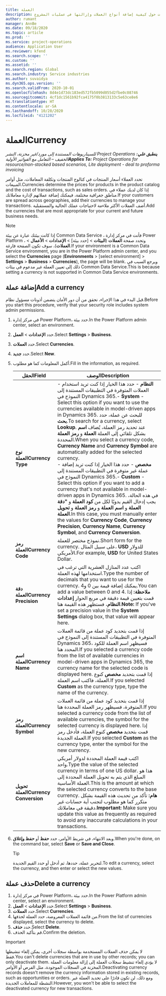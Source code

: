 ```yaml
---
title: ‏‏العملة
description: يقدم هذا الموضوع معلومات حول كيفية إضافة أنواع العملات وإزالتها في عمليات المشروع.
author: rumant
manager: AnnBe
ms.date: 09/18/2020
ms.topic: article
ms.prod: ''
ms.service: project-operations
audience: Application User
ms.reviewer: kfend
ms.search.scope: ''
ms.custom: ''
ms.assetid: ''
ms.search.region: Global
ms.search.industry: Service industries
ms.author: suvaidya
ms.dyn365.ops.version: ''
ms.search.validFrom: 2020-10-01
ms.openlocfilehash: 8d4e1d73dc183ed572fb5099d055d2fbe0c08746
ms.sourcegitcommit: 4cf1dc1561b92fca4175f0b3813133c5e63ce8e6
ms.translationtype: HT
ms.contentlocale: ar-SA
ms.lasthandoff: 10/28/2020
ms.locfileid: "4121202"
---
```

# <a name="currency"></a><span data-ttu-id="8daa0-103">‏‏العملة</span><span class="sxs-lookup"><span data-stu-id="8daa0-103">Currency</span></span>

<span data-ttu-id="8daa0-104">_**ينطبق علي:** ‏‫Project Operations للسيناريوهات المستندة إلى مورد/غير مخزنة‬، ‏‫النشر الخفيف – التعامل مع الفواتير الأولية‬_</span><span class="sxs-lookup"><span data-stu-id="8daa0-104">_**Applies To:** Project Operations for resource/non-stocked based scenarios, Lite deployment - deal to proforma invoicing_</span></span>

<span data-ttu-id="8daa0-105">تحدد العملاء أسعار المنتجات في كتالوج المنتجات وتكلفة المعاملات، مثل أوامر المبيعات.</span><span class="sxs-lookup"><span data-stu-id="8daa0-105">Currencies determine the prices for products in the product catalog and the cost of transactions, such as sales orders.</span></span> <span data-ttu-id="8daa0-106">إذا كان لديك عملاء في مناطق جغرافية مختلفة، فيمكنك إضافة عملاتهم لإدارة معاملاتك.</span><span class="sxs-lookup"><span data-stu-id="8daa0-106">If your customers are spread across geographies, add their currencies to manage your transactions.</span></span> <span data-ttu-id="8daa0-107">أضف العملات الأكثر ملاءمة لاحتياجات عملك الحالية والمستقبلية.</span><span class="sxs-lookup"><span data-stu-id="8daa0-107">Add the currencies that are most appropriate for your current and future business needs.</span></span>  

> [!NOTE]
> <span data-ttu-id="8daa0-108">إذا كانت بيئتك عبارة عن بيئة Common Data Service ، فأنت في مركز إدارة Power Platform ، وتحدد صفحة **العملات** (**البيئات** > [حدد بيئة] > **الإعدادات** > **الأعمال** > **العملات**)، سوف تكون الصفحة فارغة.</span><span class="sxs-lookup"><span data-stu-id="8daa0-108">If your environment is a Common Data Service environment, you are in the Power Platform admin center, and you select the **Currencies** page (**Environments** > [select environment] > **Settings** > **Business** > **Currencies**), the page will be blank.</span></span> <span data-ttu-id="8daa0-109">ويرجع السبب في ذلك إلى تعيين العملة غير مدعوم في بيئات Common Data Service.</span><span class="sxs-lookup"><span data-stu-id="8daa0-109">This is because setting a currency is not supported in Common Data Service environments.</span></span>

## <a name="add-a-currency"></a><span data-ttu-id="8daa0-110">إضافة عملة</span><span class="sxs-lookup"><span data-stu-id="8daa0-110">Add a currency</span></span>  
<span data-ttu-id="8daa0-111">قبل البدء في هذا الإجراء، تحقق من أن دور الأمان يتضمن أذونات مسؤول نظام.</span><span class="sxs-lookup"><span data-stu-id="8daa0-111">Before you start this procedure, verify that your security role includes system admin permissions.</span></span> 

1. <span data-ttu-id="8daa0-112">في مركز إدارة Power Platform، حدد بيئة.</span><span class="sxs-lookup"><span data-stu-id="8daa0-112">In the Power Platform admin center, select an environment.</span></span> 
2. <span data-ttu-id="8daa0-113">حدد **الإعدادات** > **العمل**.</span><span class="sxs-lookup"><span data-stu-id="8daa0-113">Select **Settings** > **Business**.</span></span>
3. <span data-ttu-id="8daa0-114">حدد **العملات**.</span><span class="sxs-lookup"><span data-stu-id="8daa0-114">Select **Currencies**.</span></span>  
4. <span data-ttu-id="8daa0-115">حدد **جديد**.</span><span class="sxs-lookup"><span data-stu-id="8daa0-115">Select **New**.</span></span>  
5. <span data-ttu-id="8daa0-116">أكمل المعلومات كما هو مطلوب.</span><span class="sxs-lookup"><span data-stu-id="8daa0-116">Fill in the information, as required.</span></span>  


   |          <span data-ttu-id="8daa0-117">الحقل</span><span class="sxs-lookup"><span data-stu-id="8daa0-117">Field</span></span>          |                                                                                                                                                                                                                                                                                                                                                                            <span data-ttu-id="8daa0-118">الوصف</span><span class="sxs-lookup"><span data-stu-id="8daa0-118">Description</span></span>                                                                                                                                                                                                                                                                                                                                                                            |
   |-------------------------|-------------------------------------------------------------------------------------------------------------------------------------------------------------------------------------------------------------------------------------------------------------------------------------------------------------------------------------------------------------------------------------------------------------------------------------------------------------------------------------------------------------------------------------------------------------------------------------------------------------------------------------------------------------------------------------------------------------------------------------------------------------------|
   |    <span data-ttu-id="8daa0-119">**نوع العملة**</span><span class="sxs-lookup"><span data-stu-id="8daa0-119">**Currency Type**</span></span>    | <span data-ttu-id="8daa0-120">- **النظام** - حدد هذا الخيار إذا كنت تريد استخدام العملات المتوفرة في التطبيقات المستندة إلى النموذج في Dynamics 365.</span><span class="sxs-lookup"><span data-stu-id="8daa0-120">- **System** - Select this option if you want to use the currencies available in model-driven apps in Dynamics 365.</span></span> <span data-ttu-id="8daa0-121">للبحث عن عملة، حدد **بحث**.</span><span class="sxs-lookup"><span data-stu-id="8daa0-121">To search for a currency,  select **Lookup**.</span></span> <span data-ttu-id="8daa0-122">عند تحديد رمز العملة، يُضاف **اسم العملة** و **رمز العملة‏‎** بشكل تلقائي إلى العملة المحددة.</span><span class="sxs-lookup"><span data-stu-id="8daa0-122">When you select a currency code, **Currency Name** and **Currency Symbol** are automatically added for the selected currency.</span></span><br /><span data-ttu-id="8daa0-123">- **مخصص** - حدد هذا الخيار إذا كنت تريد إضافة عملة غير متوفرة في التطبيقات المستندة إلى النموذج في Dynamics 365.</span><span class="sxs-lookup"><span data-stu-id="8daa0-123">- **Custom** - Select this option if you want to add a currency that's not available in model-driven apps in Dynamics 365.</span></span> <span data-ttu-id="8daa0-124">في هذه الحالة، يجب إدخال القيم يدويًا لكل من **كود العملة** و **"دقة العملة** و **اسم العملة** و **رمز العملة** و **تحويل العملة**.</span><span class="sxs-lookup"><span data-stu-id="8daa0-124">In this case, you must manually enter the values for **Currency Code**, **Currency Precision**, **Currency Name**, **Currency Symbol**, and **Currency Conversion**.</span></span> |
   |    <span data-ttu-id="8daa0-125">**رمز العملة**</span><span class="sxs-lookup"><span data-stu-id="8daa0-125">**Currency Code**</span></span>    |                                                                                                                                                                                                                                                                                                                                            <span data-ttu-id="8daa0-126">نموذج مختصر للعملة.</span><span class="sxs-lookup"><span data-stu-id="8daa0-126">Short form for the currency.</span></span> <span data-ttu-id="8daa0-127">على سبيل المثال، **USD** للدولار الأمريكي.</span><span class="sxs-lookup"><span data-stu-id="8daa0-127">For example, **USD** for United States Dollar.</span></span>                                                                                                                                                                                                                                                                                                                                            |
   | <span data-ttu-id="8daa0-128">**دقة العملة**</span><span class="sxs-lookup"><span data-stu-id="8daa0-128">**Currency Precision**</span></span>  |                                                                                                                                                                                  <span data-ttu-id="8daa0-129">اكتب عدد المنازل العشرية التي ترغب في استخدامها لهذه العملة.</span><span class="sxs-lookup"><span data-stu-id="8daa0-129">Type the number of decimals that you want to use for the currency.</span></span>  <span data-ttu-id="8daa0-130">يمكنك إضافة قيمة بين 0 و4.</span><span class="sxs-lookup"><span data-stu-id="8daa0-130">You can add a value between 0 and 4.</span></span> <span data-ttu-id="8daa0-131">**ملاحظة:**  إذا قمت بتعيين قيمة دقيقة في مربع الحوار **إعدادات النظام**، فستظهر هذه القيمة هنا.</span><span class="sxs-lookup"><span data-stu-id="8daa0-131">**Note:**  If you've set a precision value in the **System Settings** dialog box, that value will appear here.</span></span>                                                                                                                                                                                  |
   |    <span data-ttu-id="8daa0-132">**اسم العملة**</span><span class="sxs-lookup"><span data-stu-id="8daa0-132">**Currency Name**</span></span>    |                                                                                                                                                                                                                                         <span data-ttu-id="8daa0-133">إذا قمت بتحديد كود عملة من قائمة العملات المتوفرة في التطبيقات المستندة إلى النموذج في Dynamics 365، فسيظهر اسم العملة للكود المحدد هنا.</span><span class="sxs-lookup"><span data-stu-id="8daa0-133">If you selected a currency code from the list of available currencies in model-driven apps in Dynamics 365, the currency name for the selected code is displayed here.</span></span> <span data-ttu-id="8daa0-134">إذا قمت بتحديد **مخصص** كنوع العملة، فاكتب اسم العملة.</span><span class="sxs-lookup"><span data-stu-id="8daa0-134">If you selected **Custom** as the currency type, type the name of the currency.</span></span>                                                                                                                                                                                                                                          |
   |   <span data-ttu-id="8daa0-135">**رمز العملة**</span><span class="sxs-lookup"><span data-stu-id="8daa0-135">**Currency Symbol**</span></span>   |                                                                                                                                                                                                                                                                      <span data-ttu-id="8daa0-136">إذا قمت بتحديد كود عملة من قائمة العملات المتوفرة، فسيظهر رمز العملة المحددة هنا.</span><span class="sxs-lookup"><span data-stu-id="8daa0-136">If you selected a currency code from the list of available currencies, the symbol for the selected currency is displayed here.</span></span> <span data-ttu-id="8daa0-137">إذا قمت بتحديد **مخصص** كنوع العملة، فأدخل رمز العملة الجديدة.</span><span class="sxs-lookup"><span data-stu-id="8daa0-137">If you selected **Custom** as the currency type, enter the symbol for the new currency.</span></span>                                                                                                                                                                                                                                                                       |
   | <span data-ttu-id="8daa0-138">**تحويل العملة**</span><span class="sxs-lookup"><span data-stu-id="8daa0-138">**Currency Conversion**</span></span> |                                                                                                                                                                                                                                     <span data-ttu-id="8daa0-139">اكتب قيمة العملة المحددة لدولار أمريكي واحد.</span><span class="sxs-lookup"><span data-stu-id="8daa0-139">Type the value of the selected currency in terms of one US dollar.</span></span> <span data-ttu-id="8daa0-140">هذا هو المبلغ الذي يتم به تحويل العملة المحددة إلى العملة الأساسية.</span><span class="sxs-lookup"><span data-stu-id="8daa0-140">This is the amount at which the selected currency converts to the base currency.</span></span> <span data-ttu-id="8daa0-141">**هام:**  تأكد من تحديث هذه القيمة بشكل متكرر كما هو مطلوب لتجنب أية حسابات غير دقيقة في معاملاتك.</span><span class="sxs-lookup"><span data-stu-id="8daa0-141">**Important:**  Make sure you update this value as frequently as required to avoid any inaccurate calculations in your transactions.</span></span>                                                                                                                                                                                                                                      |


6. <span data-ttu-id="8daa0-142">وبعد الانتهاء، في شريط الأوامر، حدد **حفظ** أو **حفظ وإغلاق**.</span><span class="sxs-lookup"><span data-stu-id="8daa0-142">When you're done, on the command bar, select **Save** or **Save and Close**.</span></span>  

   > [!TIP]
   >  <span data-ttu-id="8daa0-143">لتحرير عملة، حددها، ثم أدخل أو حدد القيم الجديدة.</span><span class="sxs-lookup"><span data-stu-id="8daa0-143">To edit a currency, select the currency, and then enter or select the new values.</span></span>  

## <a name="delete-a-currency"></a><span data-ttu-id="8daa0-144">حذف عملة</span><span class="sxs-lookup"><span data-stu-id="8daa0-144">Delete a currency</span></span>  

1. <span data-ttu-id="8daa0-145">في مركز إدارة Power Platform، حدد بيئة.</span><span class="sxs-lookup"><span data-stu-id="8daa0-145">In the Power Platform admin center, select an environment.</span></span> 
2. <span data-ttu-id="8daa0-146">حدد **الإعدادات** > **العمل**.</span><span class="sxs-lookup"><span data-stu-id="8daa0-146">Select **Settings** > **Business**.</span></span>
3. <span data-ttu-id="8daa0-147">حدد **العملات**.</span><span class="sxs-lookup"><span data-stu-id="8daa0-147">Select **Currencies**.</span></span>  
4. <span data-ttu-id="8daa0-148">من قائمة العملات المعروضة، حدد العملة لحذفها.</span><span class="sxs-lookup"><span data-stu-id="8daa0-148">From the list of currencies displayed, select the currency to delete.</span></span>  
5. <span data-ttu-id="8daa0-149">حدد **حذف**.</span><span class="sxs-lookup"><span data-stu-id="8daa0-149">Select **Delete**.</span></span>  
6. <span data-ttu-id="8daa0-150">قم بتأكيد الحذف.</span><span class="sxs-lookup"><span data-stu-id="8daa0-150">Confirm the deletion.</span></span>  

> [!IMPORTANT]
>  <span data-ttu-id="8daa0-151">لا يمكن حذف العملات المستخدمة بواسطة سجلات أخرى، يمكن إلغاء تنشيطها فقط.</span><span class="sxs-lookup"><span data-stu-id="8daa0-151">You can't delete currencies that are in use by other records; you can only deactivate them.</span></span> <span data-ttu-id="8daa0-152">لا يؤدي إلغاء تنشيط سجلات العملة إلى إزالة معلومات العملة المخزنة في السجلات الموجودة، مثل الفرص أو الأوامر.</span><span class="sxs-lookup"><span data-stu-id="8daa0-152">Deactivating currency records doesn't remove the currency information stored in existing records, such as opportunities or orders.</span></span> <span data-ttu-id="8daa0-153">ومع ذلك، لن تكون قادرًا على تحديد العملة غير النشطة للمعاملات الجديدة.</span><span class="sxs-lookup"><span data-stu-id="8daa0-153">However, you won't be able to select the deactivated currency for new transactions.</span></span>  
